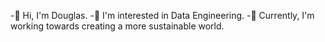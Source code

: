 -👋 Hi, I'm Douglas.
-👀 I'm interested in Data Engineering.
-🌱 Currently, I'm working towards creating a more sustainable world.
